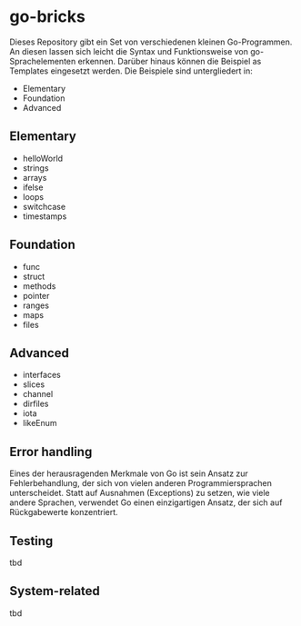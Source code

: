 # go-bricks
Dieses Repository gibt ein Set von verschiedenen kleinen Go-Programmen. An diesen lassen sich leicht die Syntax und Funktionsweise von go-Sprachelementen erkennen. Darüber hinaus können die Beispiel as Templates eingesetzt werden.
Die Beispiele sind untergliedert in:
* Elementary
* Foundation
* Advanced

## Elementary
* helloWorld
* strings
* arrays    
* ifelse     
* loops          
* switchcase 
* timestamps

## Foundation
* func
* struct
* methods 
* pointer 
* ranges  
* maps    
* files   

## Advanced
* interfaces 
* slices
* channel
* dirfiles
* iota       
* likeEnum

## Error handling
Eines der herausragenden Merkmale von Go ist sein Ansatz zur Fehlerbehandlung, der sich von vielen anderen Programmiersprachen unterscheidet. Statt auf Ausnahmen (Exceptions) zu setzen, wie viele andere Sprachen, verwendet Go einen einzigartigen Ansatz, der sich auf Rückgabewerte konzentriert.

## Testing 
tbd

## System-related
tbd
